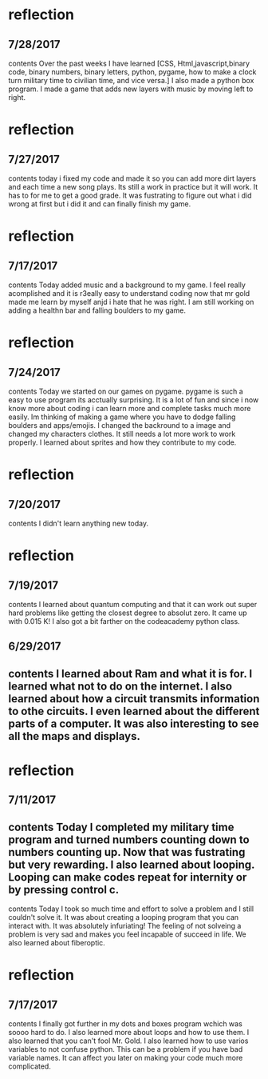 # reflection
## 7/28/2017
contents
Over the past weeks I have learned [CSS, Html,javascript,binary code, binary numbers, binary letters, python, pygame, how to make a clock turn military time to civilian time, and vice versa.] I also made a python box program. I made a game that adds new layers with music by moving left to right.



# reflection
## 7/27/2017
contents
today i fixed my code and made it so you can add more dirt layers and each time a new song plays. Its still a work in practice but it will work. It has to for me to get a good grade. It was fustrating to figure out what i did wrong at first but i did it and can finally finish my game.

# reflection
## 7/17/2017
contents
Today added music and a background to my game. I feel really acomplished and it is r3eally easy to understand coding now that mr gold made me learn by myself anjd i hate that he was right. I am still working on adding a healthn bar and falling boulders to my game. 

# reflection
## 7/24/2017
contents
Today we started on our games on pygame. pygame is such a easy to use program its acctually surprising. It is a lot of fun and since i now know more about coding i can learn more and complete tasks much more easily. Im thinking of making a game where you have to dodge falling boulders and apps/emojis. I changed the backround to a image and changed my characters clothes. It still needs a lot more work to work properly. I learned about sprites and how they contribute to my code.



# reflection
## 7/20/2017
contents
  I didn't learn anything new today.


# reflection
## 7/19/2017
contents
  I learned about quantum computing and that it can work out super hard problems like getting the closest degree to absolut zero. It came up with 0.015 K! I also got a bit farther on the codeacademy python class. 
## 6/29/2017
contents
I learned about Ram and what it is for. I learned what not to do on the internet. I also learned about how a circuit transmits information to othe circuits. I even learned about the different parts of a computer. It was also interesting to see all the maps and displays.
---
# reflection
## 7/11/2017
contents
Today I completed my military time program and turned numbers counting down to numbers counting up. Now that was fustrating but very rewarding. I also learned about looping. Looping can make codes repeat for internity or by pressing control c.
---



contents
Today I took so much time and effort to solve a problem and I still couldn't solve it. It was about creating a looping program that you can interact with. It was absolutely infuriating! The feeling of not solveing a problem is very sad and makes you feel incapable of succeed in life. We also learned about fiberoptic.

# reflection
## 7/17/2017
contents
  I finally got further in my dots and boxes program wchich was soooo hard to do. I also learned more about loops and how to use them. I also learned that you can't fool Mr. Gold. I also learned how to use varios variables to not confuse python. This can be a problem if you have bad variable names. It can affect you later on making your code much more complicated.

